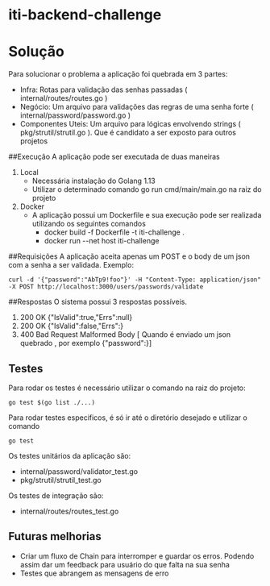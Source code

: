 # iti-backend-challenge

# Solução
Para solucionar o problema a aplicação foi quebrada em 3 partes: 
 
- Infra: Rotas para validação das senhas passadas ( internal/routes/routes.go )
- Negócio: Um arquivo para validações das regras de uma senha forte ( internal/password/password.go )
- Componentes Uteis: Um arquivo para lógicas envolvendo strings ( pkg/strutil/strutil.go ). Que é candidato a ser exposto para outros projetos
 

##Execução
A aplicação pode ser executada de duas maneiras
1. Local
    - Necessária instalação do Golang 1.13
    - Utilizar o determinado comando go run cmd/main/main.go na raiz do projeto
2. Docker
    - A aplicação possui um Dockerfile e sua execução pode ser realizada utilizando os seguintes comandos
        - docker build -f Dockerfile -t iti-challenge .
        -  docker run --net host iti-challenge


##Requisições
A aplicação aceita apenas um POST e o body de um json com a senha a ser validada. Exemplo: 
```
curl -d '{"password":"AbTp9!foo"}' -H "Content-Type: application/json" -X POST http://localhost:3000/users/passwords/validate
```
 
##Respostas 
O sistema possui 3 respostas possíveis. 
1. 200 OK {"IsValid":true,"Errs":null}
2. 200 OK {"IsValid":false,"Errs":<Array com lista de erros da senha>}
3. 400 Bad Request  Malformed Body  [ Quando é enviado um json quebrado , por exemplo  {"password":}]
 
## Testes
Para rodar os testes é necessário utilizar o comando na raiz do projeto:
```   
go test $(go list ./...) 
```

Para rodar testes especificos, é só ir até o diretório desejado e utilizar o comando
```   
go test
```

Os testes unitários da aplicação são: 
- internal/password/validator_test.go
- pkg/strutil/strutil_test.go

Os testes de integração são:
- internal/routes/routes_test.go


## Futuras melhorias
- Criar um fluxo de Chain para interromper e guardar os erros. 
Podendo assim dar um feedback para usuário do que falta na sua senha
- Testes que abrangem as mensagens de erro


